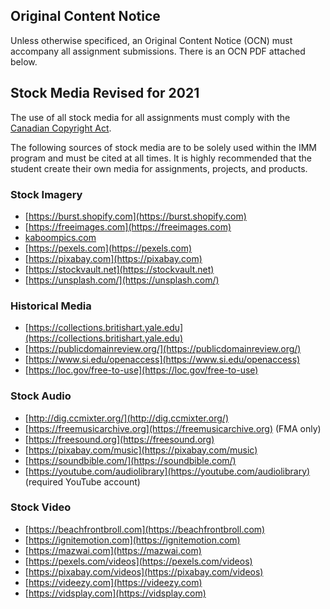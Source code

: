 ## Original Content Notice

Unless otherwise specificed, an Original Content Notice (OCN) must accompany all assignment submissions. There is an OCN PDF attached below.

## Stock Media Revised for 2021

The use of all stock media for all assignments must comply with the [Canadian Copyright Act](https://laws-lois.justice.gc.ca/eng/acts/C-42/Index.html).

The following sources of stock media are to be solely used within the IMM program and must be cited at all times. It is highly recommended that the student create their own media for assignments, projects, and products.

### Stock Imagery

- [https://burst.shopify.com](https://burst.shopify.com)
- [https://freeimages.com](https://freeimages.com)
- [kaboompics.com](https://kaboompics.com/)
- [https://pexels.com](https://pexels.com)
- [https://pixabay.com](https://pixabay.com)
- [https://stockvault.net](https://stockvault.net)
- [https://unsplash.com/](https://unsplash.com/)

### Historical Media

- [https://collections.britishart.yale.edu](https://collections.britishart.yale.edu)
- [https://publicdomainreview.org/](https://publicdomainreview.org/)
- [https://www.si.edu/openaccess](https://www.si.edu/openaccess)
- [https://loc.gov/free-to-use](https://loc.gov/free-to-use)

### Stock Audio

- [http://dig.ccmixter.org/](http://dig.ccmixter.org/)
- [https://freemusicarchive.org](https://freemusicarchive.org) (FMA only)
- [https://freesound.org](https://freesound.org)
- [https://pixabay.com/music](https://pixabay.com/music)
- [https://soundbible.com/](https://soundbible.com/)
- [https://youtube.com/audiolibrary](https://youtube.com/audiolibrary) (required YouTube account)

### Stock Video

- [https://beachfrontbroll.com](https://beachfrontbroll.com)
- [https://ignitemotion.com](https://ignitemotion.com)
- [https://mazwai.com](https://mazwai.com)
- [https://pexels.com/videos](https://pexels.com/videos)
- [https://pixabay.com/videos](https://pixabay.com/videos)
- [https://videezy.com](https://videezy.com)
- [https://vidsplay.com](https://vidsplay.com)
